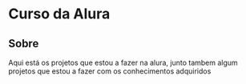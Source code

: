 <h1>Curso da Alura</h1>

<h2>Sobre</h2>
<p>Aqui está os projetos que estou a fazer na alura, junto tambem algum projetos que estou a fazer com os conhecimentos adquiridos</p>
